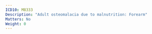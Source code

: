 ```yaml
---
ICD10: M8333
Description: "Adult osteomalacia due to malnutrition: Forearm"
Matters: No
Weight: 0
---
```


